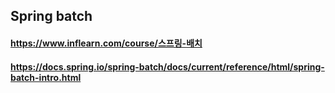 ## Spring batch

#### https://www.inflearn.com/course/스프링-배치
#### https://docs.spring.io/spring-batch/docs/current/reference/html/spring-batch-intro.html